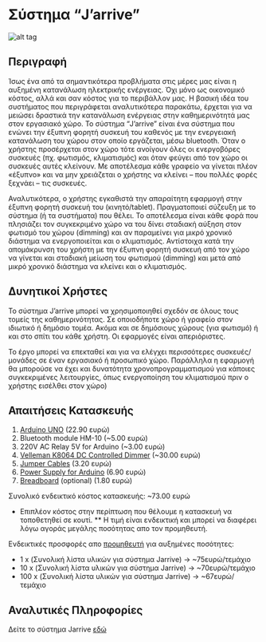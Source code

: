 <h1>Σύστημα “J’arrive”</h1>

![alt tag](https://github.com/ellak-monades-aristeias/Jarrive/blob/master/JarriveSystem.png)

<h2>Περιγραφή</h2>
Ίσως ένα από τα σημαντικότερα προβλήματα στις μέρες μας είναι η αυξημένη κατανάλωση ηλεκτρικής ενέργειας. Όχι μόνο ως οικονομικό κόστος, αλλά και σαν κόστος για το περιβάλλον μας. Η βασική ιδέα του συστήματος που περιγράφεται αναλυτικότερα παρακάτω, έρχεται για να μειώσει δραστικά την κατανάλωση ενέργειας στην καθημερινότητά μας στον εργασιακό χώρο. Το σύστημα “J’arrive” είναι ένα σύστημα που ενώνει την έξυπνη φορητή συσκευή του καθενός με την ενεργειακή κατανάλωση του χώρου στον οποίο εργάζεται, μέσω bluetooth. Όταν ο χρήστης προσέρχεται στον χώρο τότε ανοίγουν όλες οι ενεργοβόρες συσκευές (πχ. φωτισμός, κλιματισμός) και όταν φεύγει από τον χώρο οι συσκευές αυτές κλείνουν. Με αποτέλεσμα κάθε γραφείο να γίνεται πλέον «έξυπνο» και να μην χρειάζεται ο χρήστης να κλείνει – που πολλές φορές ξεχνάει – τις συσκευές.

Αναλυτικότερα, o χρήστης εγκαθιστά την απαραίτητη εφαρμογή στην έξυπνη φορητή συσκευή του (κινητό/tablet). Πραγματοποιεί σύζευξη με το σύστημα (ή τα συστήματα) που θέλει. Το αποτέλεσμα είναι κάθε φορά που πλησιάζει τον συγκεκριμένο χώρο να του δίνει σταδιακή αύξηση στον φωτισμό του χώρου (dimming) και αν παραμείνει για μικρό χρονικό διάστημα να ενεργοποιείται και ο κλιματισμός. Αντίστοιχα κατά την απομάκρυνση του χρήστη με την έξυπνη φορητή συσκευή από τον χώρο να γίνεται και σταδιακή μείωση του φωτισμού (dimming) και μετά από μικρό χρονικό διάστημα να κλείνει και ο κλιματισμός.

<h2>Δυνητικοί Χρήστες </h2>
Το σύστημα J’arrive μπορεί να χρησιμοποιηθεί σχεδόν σε όλους τους τομείς της καθημερινότητας. Σε οποιοδήποτε χώρο ή γραφείο στον ιδιωτικό ή δημόσιο τομέα. Ακόμα και σε δημόσιους χώρους (για φωτισμό) ή και στο σπίτι του κάθε χρήστη. Οι εφαρμογές είναι απεριόριστες.

Το έργο μπορεί να επεκταθεί και για να ελέγχει περισσότερες συσκευές/μονάδες σε έναν εργασιακό ή προσωπικό χώρο. Παράλληλα η εφαρμογή θα μπορούσε να έχει και δυνατότητα χρονοπρογραμματισμού για κάποιες συγκεκριμένες λειτουργίες, όπως ενεργοποίηση του κλιματισμού πριν ο χρήστης εισέλθει στον χώρο)


<h2>Απαιτήσεις Κατασκευής</h2>

1. [Arduino UNO](http://www.devobox.com/index.php?id_product=1&controller=product&id_lang=2) (22.90 ευρώ)
2. Bluetooth module HM-10 (~5.00 ευρώ)
3. 220V AC Relay 5V for Arduino (~3.00 ευρώ)
4. [Velleman K8064 DC Controlled Dimmer](http://www.velleman.eu/downloads/0/illustrated/illustrated_assembly_manual_k8064.pdf) (~30.00 ευρώ)
5. [Jumper Cables](http://www.devobox.com/index.php?id_product=4&controller=product&id_lang=2) (3.20 ευρώ)
6. [Power Supply for Arduino](http://www.devobox.com/index.php?id_product=8&controller=product&id_lang=2) (6.90 ευρώ)
7. [Breadboard](http://www.devobox.com/index.php?id_product=17&controller=product&id_lang=2) (optional) (1.80 ευρώ)

Συνολικό ενδεικτικό κόστος κατασκευής: ~73.00 ευρώ

* Επιπλέον κόστος στην περίπτωση που θέλουμε η κατασκευή να τοποθετηθεί σε κουτί.
** Η τιμή είναι ενδεικτική και μπορεί να διαφέρει λόγω αγοράς μεγάλης ποσότητας απο τον προμηθευτή.

Ενδεικτικές προσφορές απο [προμηθευτή](http://www.devobox.com) για αυξημένες ποσότητες:
- 1 x (Συνολική λίστα υλικών για σύστημα Jarrive) -> ~75ευρώ/τεμάχιο
- 10 x (Συνολική λίστα υλικών για σύστημα Jarrive) -> ~70ευρώ/τεμάχιο
- 100 x (Συνολική λίστα υλικών για σύστημα Jarrive) -> ~67ευρώ/τεμάχιο

<h2>Αναλυτικές Πληροφορίες</h2>

Δείτε το σύστημα Jarrive [εδώ](https://github.com/ellak-monades-aristeias/Jarrive)


